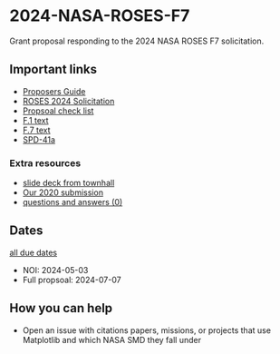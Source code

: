 # 2024-NASA-ROSES-F7
Grant proposal responding to the 2024 NASA ROSES F7 solicitation.

## Important links
 - [Proposers Guide](https://www.nasa.gov/wp-content/uploads/2023/09/2023-nasa-proposers-guide-final.pdf?emrc=7b5d89)
 - [ROSES 2024 Solicitation](https://nspires.nasaprs.com/external/viewrepositorydocument/cmdocumentid=983947/solicitationId=%7b910CC61E-4616-9958-C26F-F8D9BC5AB8D9%7d/viewSolicitationDocument=1/ROSES24_SoS_020924.pdf)
 - [Propsoal check list](https://nspires.nasaprs.com/external/viewrepositorydocument/cmdocumentid=980036/solicitationId=%7B910CC61E-4616-9958-C26F-F8D9BC5AB8D9%7D/viewSolicitationDocument=1/Table%201%20ROSES-24%20Stand%20alone.pdf)
 - [F.1 text](https://nspires.nasaprs.com/external/viewrepositorydocument/cmdocumentid=974343/solicitationId=%7BF6155A51-0D56-3B33-4ED8-C863F9B144A4%7D/viewSolicitationDocument=1/F.01%20Cross%20Division%20Overview.pdf)
 - [F.7 text](https://nspires.nasaprs.com/external/viewrepositorydocument/cmdocumentid=983524/solicitationId=%7B910CC61E-4616-9958-C26F-F8D9BC5AB8D9%7D/viewSolicitationDocument=1/F.07%20OSTFL_Amend3.pdf)
 - [SPD-41a](https://smd-cms.nasa.gov/wp-content/uploads/2023/08/smd-information-policy-spd-41a.pdf)


### Extra resources

 - [slide deck from townhall](https://docs.google.com/presentation/d/14g5UPUQFsk4QW3gqwB4gtNSHm8vcdUVAmwzSFjtdVN4/edit#slide=id.g2c7e585789c_0_931)
 - [Our 2020 submission](https://github.com/matplotlib/2020-NASA-ROSES-E7)
 - [questions and answers (0)](https://nspires.nasaprs.com/external/viewrepositorydocument/cmdocumentid=989936/solicitationId=%7B910CC61E-4616-9958-C26F-F8D9BC5AB8D9%7D/viewSolicitationDocument=1/F.7%20OSTFL_FAQ032924V2.pdf)

## Dates

[all due dates](https://nspires.nasaprs.com/external/viewrepositorydocument/cmdocumentid=974328/solicitationId=%7B910CC61E-4616-9958-C26F-F8D9BC5AB8D9%7D/viewSolicitationDocument=1/Table%203%20ROSES-2024%20Amend%207.html)


- NOI: 2024-05-03
- Full propsoal: 2024-07-07

## How you can help

 - Open an issue with citations papers, missions, or projects that use Matplotlib and which NASA SMD they fall under
